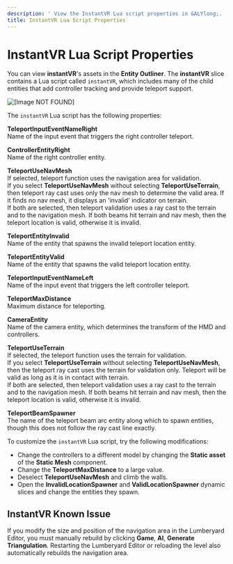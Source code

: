```yaml
---
description: ' View the InstantVR Lua script properties in &ALYlong;. '
title: InstantVR Lua Script Properties
---
```

# InstantVR Lua Script Properties<a name="virtual-reality-instant-vr-lua"></a>

You can view **instantVR**'s assets in the **Entity Outliner**\. The **instantVR** slice contains a Lua script called `instantVR`, which includes many of the child entities that add controller tracking and provide teleport support\.

![\[Image NOT FOUND\]](/images/userguide/vr/virtual-reality-instant-vr-outliner.png)

The `instantVR` Lua script has the following properties:

**TeleportInputEventNameRight**  
Name of the input event that triggers the right controller teleport\.

**ControllerEntityRight**  
Name of the right controller entity\.

**TeleportUseNavMesh**  
If selected, teleport function uses the navigation area for validation\.  
If you select **TeleportUseNavMesh** without selecting **TeleportUseTerrain**, then teleport ray cast uses only the nav mesh to determine the valid area\. If it finds no nav mesh, it displays an 'invalid' indicator on terrain\.  
If both are selected, then teleport validation uses a ray cast to the terrain and to the navigation mesh\. If both beams hit terrain and nav mesh, then the teleport location is valid, otherwise it is invalid\.

**TeleportEntityInvalid**  
Name of the entity that spawns the invalid teleport location entity\.

**TeleportEntityValid**  
Name of the entity that spawns the valid teleport location entity\.

**TeleportInputEventNameLeft**  
Name of the input event that triggers the left controller teleport\.

**TeleportMaxDistance**  
Maximum distance for teleporting\.

**CameraEntity**  
Name of the camera entity, which determines the transform of the HMD and controllers\.

**TeleportUseTerrain**  
If selected, the teleport function uses the terrain for validation\.  
If you select **TeleportUseTerrain** without selecting **TeleportUseNavMesh**, then the teleport ray cast uses the terrain for validation only\. Teleport will be valid as long as it is in contact with terrain\.  
If both are selected, then teleport validation uses a ray cast to the terrain and to the navigation mesh\. If both beams hit terrain and nav mesh, then the teleport location is valid, otherwise it is invalid\.

**TeleportBeamSpawner**  
The name of the teleport beam arc entity along which to spawn entities, though this does not follow the ray cast line exactly\.

To customize the `instantVR` Lua script, try the following modifications:
+ Change the controllers to a different model by changing the **Static asset** of the **Static Mesh** component\.
+ Change the **TeleportMaxDistance** to a large value\.
+ Deselect **TeleportUseNavMesh** and climb the walls\.
+ Open the **InvalidLocationSpawner** and **ValidLocationSpawner** dynamic slices and change the entities they spawn\.

## InstantVR Known Issue<a name="virtual-reality-instant-vr-knownissues"></a>

If you modify the size and position of the navigation area in the Lumberyard Editor, you must manually rebuild by clicking **Game**, **AI**, **Generate Triangulation**\. Restarting the Lumberyard Editor or reloading the level also automatically rebuilds the navigation area\.